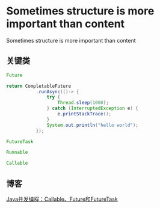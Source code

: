 # Sometimes structure is more important than content

Sometimes structure is more important than content


## 关键类

 ```java
Future

return CompletableFuture
            .runAsync(()-> {
                try {
                    Thread.sleep(1000);
                } catch (InterruptedException e) {
                    e.printStackTrace();
                }
                System.out.println("hello world");
            });

FutureTask

Runnable

Callable
 ```


 ## 博客

 [Java并发编程：Callable、Future和FutureTask]([Java并发编程：Callable、Future和FutureTask](https://www.cnblogs.com/dolphin0520/p/3949310.html))
 